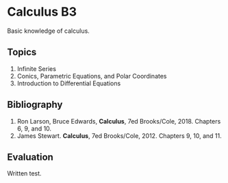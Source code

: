 # Calculus B3
Basic knowledge of calculus.

## Topics
1. Infinite Series
2. Conics, Parametric Equations, and Polar Coordinates 
3. Introduction to Differential Equations

## Bibliography
1. Ron Larson, Bruce Edwards, **Calculus**, 7ed Brooks/Cole, 2018.  Chapters 6, 9, and 10.
2. James Stewart. **Calculus**, 7ed Brooks/Cole, 2012. Chapters 9, 10, and 11.

## Evaluation
Written test.